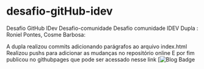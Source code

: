# desafio-gitHub-idev
Desafio GitHub IDev
Desafio-comunidade
Desafio comunidade IDEV Dupla : Roniel Pontes, Cosme Barbosa:

A dupla realizou commits adicionando parágrafos ao arquivo index.html
Realizou pushs para adicionar as mudanças no repositório online
E por fim publicou no githubpages que pode ser acessado nesse link  [![Blog Badge](https://ronielpontes.github.io/desafio-gitHub-idev/)
